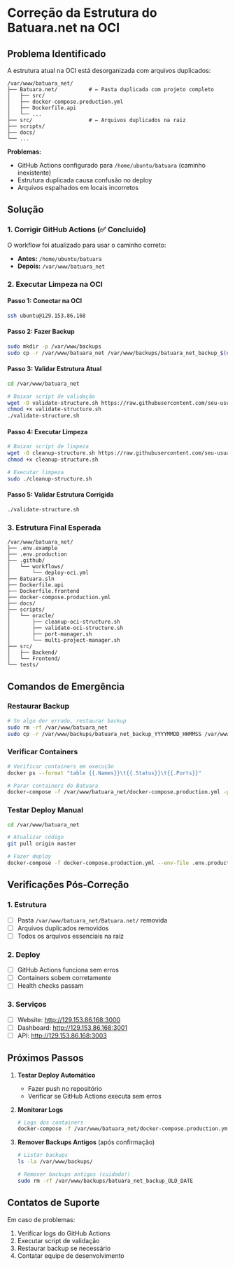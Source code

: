 # Correção da Estrutura do Batuara.net na OCI

## Problema Identificado

A estrutura atual na OCI está desorganizada com arquivos duplicados:

```
/var/www/batuara_net/
├── Batuara.net/          # ← Pasta duplicada com projeto completo
│   ├── src/
│   ├── docker-compose.production.yml
│   ├── Dockerfile.api
│   └── ...
├── src/                  # ← Arquivos duplicados na raiz
├── scripts/
├── docs/
└── ...
```

**Problemas:**
- GitHub Actions configurado para `/home/ubuntu/batuara` (caminho inexistente)
- Estrutura duplicada causa confusão no deploy
- Arquivos espalhados em locais incorretos

## Solução

### 1. Corrigir GitHub Actions (✅ Concluído)

O workflow foi atualizado para usar o caminho correto:
- **Antes:** `/home/ubuntu/batuara`
- **Depois:** `/var/www/batuara_net`

### 2. Executar Limpeza na OCI

#### Passo 1: Conectar na OCI
```bash
ssh ubuntu@129.153.86.168
```

#### Passo 2: Fazer Backup
```bash
sudo mkdir -p /var/www/backups
sudo cp -r /var/www/batuara_net /var/www/backups/batuara_net_backup_$(date +%Y%m%d_%H%M%S)
```

#### Passo 3: Validar Estrutura Atual
```bash
cd /var/www/batuara_net

# Baixar script de validação
wget -O validate-structure.sh https://raw.githubusercontent.com/seu-usuario/Batuara.net/master/scripts/oracle/validate-oci-structure.sh
chmod +x validate-structure.sh
./validate-structure.sh
```

#### Passo 4: Executar Limpeza
```bash
# Baixar script de limpeza
wget -O cleanup-structure.sh https://raw.githubusercontent.com/seu-usuario/Batuara.net/master/scripts/oracle/cleanup-oci-structure.sh
chmod +x cleanup-structure.sh

# Executar limpeza
sudo ./cleanup-structure.sh
```

#### Passo 5: Validar Estrutura Corrigida
```bash
./validate-structure.sh
```

### 3. Estrutura Final Esperada

```
/var/www/batuara_net/
├── .env.example
├── .env.production
├── .github/
│   └── workflows/
│       └── deploy-oci.yml
├── Batuara.sln
├── Dockerfile.api
├── Dockerfile.frontend
├── docker-compose.production.yml
├── docs/
├── scripts/
│   └── oracle/
│       ├── cleanup-oci-structure.sh
│       ├── validate-oci-structure.sh
│       ├── port-manager.sh
│       └── multi-project-manager.sh
├── src/
│   ├── Backend/
│   └── Frontend/
└── tests/
```

## Comandos de Emergência

### Restaurar Backup
```bash
# Se algo der errado, restaurar backup
sudo rm -rf /var/www/batuara_net
sudo cp -r /var/www/backups/batuara_net_backup_YYYYMMDD_HHMMSS /var/www/batuara_net
```

### Verificar Containers
```bash
# Verificar containers em execução
docker ps --format "table {{.Names}}\t{{.Status}}\t{{.Ports}}"

# Parar containers do Batuara
docker-compose -f /var/www/batuara_net/docker-compose.production.yml -p batuara-net down
```

### Testar Deploy Manual
```bash
cd /var/www/batuara_net

# Atualizar código
git pull origin master

# Fazer deploy
docker-compose -f docker-compose.production.yml --env-file .env.production -p batuara-net up -d --build
```

## Verificações Pós-Correção

### 1. Estrutura
- [ ] Pasta `/var/www/batuara_net/Batuara.net/` removida
- [ ] Arquivos duplicados removidos
- [ ] Todos os arquivos essenciais na raiz

### 2. Deploy
- [ ] GitHub Actions funciona sem erros
- [ ] Containers sobem corretamente
- [ ] Health checks passam

### 3. Serviços
- [ ] Website: http://129.153.86.168:3000
- [ ] Dashboard: http://129.153.86.168:3001  
- [ ] API: http://129.153.86.168:3003

## Próximos Passos

1. **Testar Deploy Automático**
   - Fazer push no repositório
   - Verificar se GitHub Actions executa sem erros

2. **Monitorar Logs**
   ```bash
   # Logs dos containers
   docker-compose -f /var/www/batuara_net/docker-compose.production.yml -p batuara-net logs -f
   ```

3. **Remover Backups Antigos** (após confirmação)
   ```bash
   # Listar backups
   ls -la /var/www/backups/
   
   # Remover backups antigos (cuidado!)
   sudo rm -rf /var/www/backups/batuara_net_backup_OLD_DATE
   ```

## Contatos de Suporte

Em caso de problemas:
1. Verificar logs do GitHub Actions
2. Executar script de validação
3. Restaurar backup se necessário
4. Contatar equipe de desenvolvimento